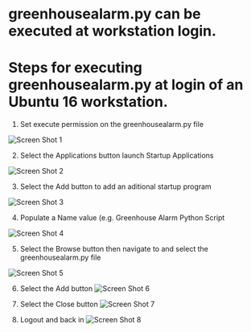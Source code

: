 
# greenhousealarm.py can be executed at workstation login.
 
# Steps for executing greenhousealarm.py at login of an Ubuntu 16 workstation.

1. Set execute permission on the greenhousealarm.py file

![Screen Shot 1](https://raw.githubusercontent.com/thegroundhogwhisperer/Ay-yahs-Greenhouse/master/Greenhouse/greenhousealarm/screenshots/greenhousealarm.py%20execute%20permissions.png)

2. Select the Applications button launch Startup Applications

![Screen Shot 2](https://raw.githubusercontent.com/thegroundhogwhisperer/Ay-yahs-Greenhouse/master/Greenhouse/greenhousealarm/screenshots/ubuntu%20startup%20applications.png)

3. Select the Add button to add an aditional startup program

![Screen Shot 3](https://raw.githubusercontent.com/thegroundhogwhisperer/Ay-yahs-Greenhouse/master/Greenhouse/greenhousealarm/screenshots/ubuntu%20startup%20applications%20add%20button.png)

4. Populate a Name value (e.g. Greenhouse Alarm Python Script

![Screen Shot 4](https://raw.githubusercontent.com/thegroundhogwhisperer/Ay-yahs-Greenhouse/master/Greenhouse/greenhousealarm/screenshots/ubuntu%20startup%20applications%20add%20startup%20program%20browse%20button.png)

5. Select the Browse button then navigate to and select the greenhousealarm.py file

![Screen Shot 5](https://raw.githubusercontent.com/thegroundhogwhisperer/Ay-yahs-Greenhouse/master/Greenhouse/greenhousealarm/screenshots/ubuntu%20startup%20applications%20add%20select%20command.png)

6. Select the Add button
![Screen Shot 6](https://raw.githubusercontent.com/thegroundhogwhisperer/Ay-yahs-Greenhouse/master/Greenhouse/greenhousealarm/screenshots/ubuntu%20startup%20applications%20add%20select%20command%20open%20button.png)

7. Select the Close button
![Screen Shot 7](https://raw.githubusercontent.com/thegroundhogwhisperer/Ay-yahs-Greenhouse/master/Greenhouse/greenhousealarm/screenshots/ubuntu%20startup%20applications%20add%20startup%20program%20add%20button.png)

8. Logout and back in
![Screen Shot 8](https://raw.githubusercontent.com/thegroundhogwhisperer/Ay-yahs-Greenhouse/master/Greenhouse/greenhousealarm/screenshots/ubuntu%20startup%20applications%20close%20button.png)


